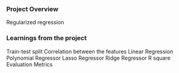 ### Project Overview

 Regularized regression 


### Learnings from the project

 Train-test split
Correlation between the features
Linear Regression
Polynomial Regressor
Lasso Regressor
Ridge Regressor
R square Evaluation Metrics


